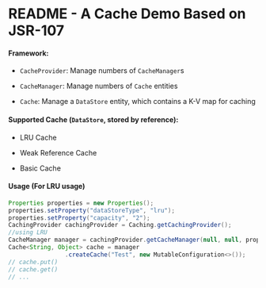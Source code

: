 # README - A Cache Demo Based on JSR-107
    
#### Framework:

- `CacheProvider`: Manage numbers of `CacheManager`s

- `CacheManager`: Manage numbers of `Cache` entities

- `Cache`: Manage a `DataStore` entity, which contains a K-V map for caching

#### Supported Cache (`DataStore`, stored by reference):

- LRU Cache
    
- Weak Reference Cache
    
- Basic Cache

#### Usage (For LRU usage)

```java
Properties properties = new Properties();
properties.setProperty("dataStoreType", "lru");
properties.setProperty("capacity", "2");
CachingProvider cachingProvider = Caching.getCachingProvider();
//using LRU
CacheManager manager = cachingProvider.getCacheManager(null, null, properties);
Cache<String, Object> cache = manager
                .createCache("Test", new MutableConfiguration<>());
// cache.put()
// cache.get() 
// ...
```